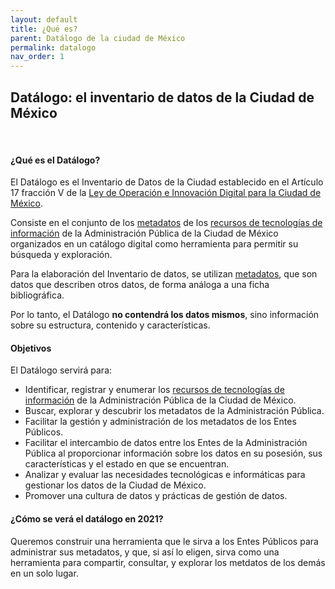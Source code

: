 ```yaml
---
layout: default
title: ¿Qué es?
parent: Datálogo de la ciudad de México
permalink: datalogo
nav_order: 1
---
```

<h2>Datálogo: el inventario de datos de la Ciudad de México</h2>
<br>
<h4><b>¿Qué es el Datálogo?</b></h4>

<p>El Datálogo es el Inventario de Datos de la Ciudad establecido en el Artículo 17 fracción V de la <a target="_blank" href="https://data.consejeria.cdmx.gob.mx/portal_old/uploads/gacetas/17741f8b4232061a75318eb627e9951e.pdf">Ley de Operación e Innovación Digital para la Ciudad de México</a>.</p>

<p>Consiste en el conjunto de los <a target= _blank href="https://gobcdmx.github.io/politicadedatos/cultura/glosario#meta">metadatos</a> de los <a target= _blank href="https://gobcdmx.github.io/politicadedatos/cultura/glosario#rti">recursos de tecnologías de información</a> de la Administración Pública de la Ciudad de México organizados en un catálogo digital como herramienta para permitir su búsqueda y exploración.</p>

<p>Para la elaboración del Inventario de datos, se utilizan <a target= _blank href="https://gobcdmx.github.io/politicadedatos/cultura/glosario#meta">metadatos</a>, que son datos que describen otros datos, de forma análoga a una ficha bibliográfica.</p>

<p>Por lo tanto, el Datálogo <strong>no contendrá los datos mismos</strong>, sino información sobre su estructura, contenido y características.</p>

<h4><b>Objetivos</b></h4>

El Datálogo servirá para:

- Identificar, registrar y enumerar los <a target= _blank  href="https://gobcdmx.github.io/politicadedatos/cultura/glosario#rti">recursos de tecnologías de información</a> de la Administración Pública de la Ciudad de México.
- Buscar, explorar y descubrir los metadatos de la Administración Pública.
- Facilitar la gestión y administración de los metadatos de los Entes Públicos.
- Facilitar el intercambio de datos entre los Entes de la Administración Pública al proporcionar información sobre los datos en su posesión, sus características y el estado en que se encuentran.
- Analizar y evaluar las necesidades tecnológicas e informáticas para gestionar los datos de la Ciudad de México.
- Promover una cultura de datos y prácticas de gestión de datos.

<h4><b>¿Cómo se verá el datálogo en 2021?</b></h4>

<p>Queremos construir una herramienta que le sirva a los Entes Públicos para administrar sus metadatos, y que, si así lo eligen, sirva como una herramienta para compartir, consultar, y explorar los metdatos de los demás en un solo lugar. </p>
